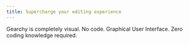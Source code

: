 ```yaml
---
title: Supercharge your editing experience
---
```


Gearchy is completely visual. No code. Graphical User Interface. Zero coding knowledge required.
